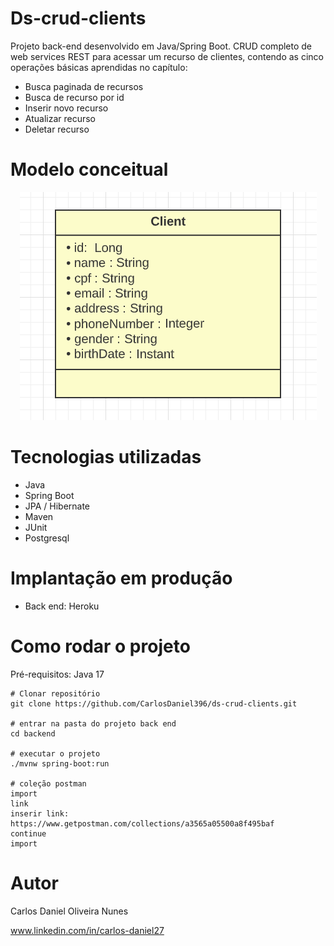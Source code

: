 # Ds-crud-clients

Projeto back-end desenvolvido em Java/Spring Boot. 
CRUD completo de web services REST para acessar um recurso de clientes, contendo as cinco operações básicas aprendidas no capítulo:
* Busca paginada de recursos
* Busca de recurso por id
* Inserir novo recurso
* Atualizar recurso
* Deletar recurso

# Modelo conceitual

<div align="center">
<img src="https://github.com/CarlosDaniel396/ds-crud-clients/blob/master/assets/model.png"/>
</div>

# Tecnologias utilizadas
* Java
* Spring Boot
* JPA / Hibernate
* Maven
* JUnit
* Postgresql

# Implantação em produção
* Back end: Heroku

# Como rodar o projeto

Pré-requisitos: Java 17
```
# Clonar repositório
git clone https://github.com/CarlosDaniel396/ds-crud-clients.git

# entrar na pasta do projeto back end
cd backend

# executar o projeto
./mvnw spring-boot:run

# coleção postman
import
link
inserir link: https://www.getpostman.com/collections/a3565a05500a8f495baf
continue
import 
```
# Autor
Carlos Daniel Oliveira Nunes

www.linkedin.com/in/carlos-daniel27
